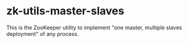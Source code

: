 zk-utils-master-slaves
======================
This is the ZooKeeper utility to implement "one master, multiple slaves deployment" of any process.
